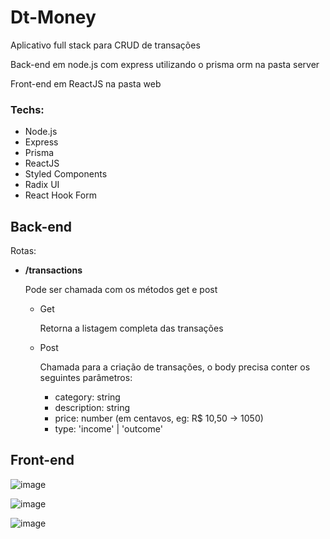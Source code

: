 # Dt-Money
Aplicativo full stack para CRUD de transações

Back-end em node.js com express utilizando o prisma orm na pasta server

Front-end em ReactJS na pasta web

### Techs:
<ul>
  <li>Node.js</li>
  <li>Express</li>
  <li>Prisma</li>
  <li>ReactJS</li>  
  <li>Styled Components</li>  
  <li>Radix UI</li>  
  <li>React Hook Form</li>  
</ul>

## Back-end

Rotas:
<ul>
  <li>
    <b>/transactions</b>
    <p>Pode ser chamada com os métodos get e post</p>
    <ul>
      <li>
        Get
        <p>Retorna a listagem completa das transações</p>
      </li>
      <li>
        Post
        <p>Chamada para a criação de transações, o body precisa conter os seguintes parâmetros:</p>
        <ul>
          <li>category: string</li>
          <li>description: string</li>
          <li>price: number (em centavos, eg: R$ 10,50 -> 1050)</li>
          <li>type: 'income' | 'outcome'</li>
        </ul>
      </li>
    </ul>
  </li>
</ul>

## Front-end

![image](https://user-images.githubusercontent.com/92460628/190509130-048b18a1-d56b-456b-984c-181bb528e4c8.png)

![image](https://user-images.githubusercontent.com/92460628/190509223-7c5ea7c9-1f0a-4b96-9aae-7c90a030b8c2.png)

![image](https://user-images.githubusercontent.com/92460628/190509250-98723e35-8b92-41b1-92e1-e685f4a423ba.png)
